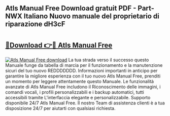 ## Atls Manual Free Download gratuit PDF - Part-NWX Italiano Nuovo manuale del proprietario di riparazione dH3cF

# <h2><a href="http://dfh1lo2.blite.top/?on=Atls+Manual+Free">🔗Download 👉🔴 Atls Manual Free</a></h2>

[![Atls Manual Free download](https://i.imgur.com/lujVjoI.png)](http://dfh1lo2.blite.top/?on=Atls+Manual+Free)
La tua strada verso il successo questo Manuale funge da tabella di marcia per il funzionamento e la manutenzione sicuri del tuo nuovo REDDDDDDD. Informazioni importanti in anticipo per garantire la migliore esperienza con il tuo nuovo Atls Manual Free, prenditi un momento per leggere attentamente questo Manuale. Le funzionalità avanzate di Atls Manual Free includono il Riconoscimento delle immagini, i comandi vocali, i profili personalizzabili e i backup automatici, tutti accessibili tramite L'interfaccia elegante e personalizzabile. Supporto disponibile 24/7 Atls Manual Free. Il nostro Team di assistenza clienti è a tua disposizione 24/7 per aiutarti con qualsiasi richiesta.
